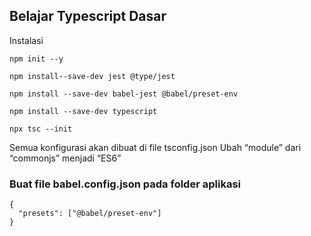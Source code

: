 ## Belajar Typescript Dasar

Instalasi

```
npm init --y
```

```
npm install--save-dev jest @type/jest    
```

```
npm install --save-dev babel-jest @babel/preset-env
```
```
npm install --save-dev typescript
```


```
npx tsc --init
```
Semua konfigurasi akan dibuat di file tsconfig.json
Ubah “module” dari “commonjs” menjadi “ES6”

### Buat file babel.config.json pada folder aplikasi
```
{
  "presets": ["@babel/preset-env"]
}

```